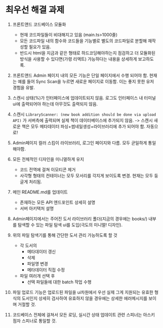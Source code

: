 # 최우선 해결 과제

1. 프론트앤드 코드베이스 모듈화
    - 현재 코드파일들이 비대해지고 있음 (main.ts>1000줄)
    - 모든 코드파일 내의 함수와 코드들을 기능별로 별도의 코드파일로 분할해 재작성할 필요가 있음.
    - 반드시 html을 지금과 같은 형태로 하드코딩해야하는지 점검하고 더 모듈화된 방식을 사용할 수 있다면(가령 리액트) 가능하다는 내용을 상세하게 보고하도록.

2. 프론트앤드 Admin 페이지 내의 모든 기능은 단일 페이지에서 수행 되어야 함. 현재는 예를 들어 Sync Scan을 누르면 새로운 페이지로 이동함. 이는 좋지 못한 유저 경험을 유발.
3. 스캔시 상태(%)가 인터페이스에 업데이트되지 않음. 로그도 인터페이스 내 터미널 ui에 출력되어야 하는데 아무것도 출력되지 않음.
4. 스캔시 `LibraryScanner: (new book addition should be done via upload API)` 가 서버측에 출력되며 실제 책이 데이터베이스에 추가되지 않음. -> 스캔시 새로운 책은 모두 메타데이터 파싱+썸네일생성+라이브러리에 추가 되어야 함. 자동으로!
5. Admin페이지 컬러 스킴이 라이브러리, 로그인 페이지와 다름. 모두 균일하게 통일해야함.
6. 모든 전체적인 디자인을 미니멀하게 유지
    - 코드 전역에 걸쳐 이모티콘 제거
    - 사각형 형태의 컨테이너는 모두 모서리를 각지게 보이도록 변경. 현재는 모두 둥글게 처리됨.
7. 메인 README.md를 업데이트
    - 존재하는 모든 API 엔드포인트 상세히 설명
    - 서버 아키택처 설명
8. Admin페이지에서는 주어진 도서 라이브러리 폴더(지금의 경우에는 books/) 내부를 탐색할 수 있는 파일 탐색 ui를 도입(극도의 미니멀! 디자인).
9. 위의 파일 탐색기를 통해 간단한 도서 관리 가능하도록 할 것
    - 각 도서의
        - 메타데이터 갱신
        - 삭제
        - 파일명 변경
        - 메타데이터 직접 수정
    - 파일 여러개 선택 후
        - 선택 파일들에 대한 batch 작업 수행
10. 파일 업로드 기능은 업로드된 파일을 ui차원에서 우선 실제 그게 지원되는 유효한 형식의 도서인지 상세히 검사하여 유효하지 않을 경우에는 상세한 에러메시지를 보이며 거절할 것.
11. 코드베이스 전체에 걸쳐서 모든 로딩, 실시간 상태 업데이트 관련 스피너는 아스키 점자 스피너로 통일할 것.